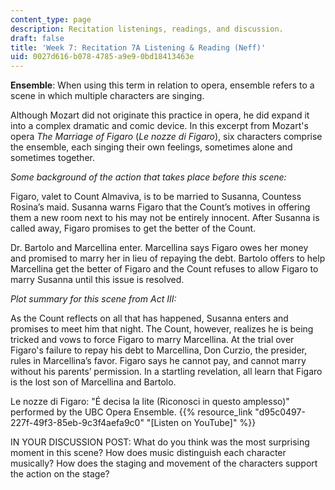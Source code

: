 ```yaml
---
content_type: page
description: Recitation listenings, readings, and discussion.
draft: false
title: 'Week 7: Recitation 7A Listening & Reading (Neff)'
uid: 0027d616-b078-4785-a9e9-0bd18413463e
---
```

**Ensemble**: When using this term in relation to opera, ensemble refers to a scene in which multiple characters are singing.

Although Mozart did not originate this practice in opera, he did expand it into a complex dramatic and comic device. In this excerpt from Mozart's opera *The Marriage of Figaro* (*Le nozze di Figaro*), six characters comprise the ensemble, each singing their own feelings, sometimes alone and sometimes together. 

*Some background of the action that takes place before this scene:*

Figaro, valet to Count Almaviva, is to be married to Susanna, Countess Rosina’s maid. Susanna warns Figaro that the Count’s motives in offering them a new room next to his may not be entirely innocent. After Susanna is called away, Figaro promises to get the better of the Count.

Dr. Bartolo and Marcellina enter. Marcellina says Figaro owes her money and promised to marry her in lieu of repaying the debt. Bartolo offers to help Marcellina get the better of Figaro and the Count refuses to allow Figaro to marry Susanna until this issue is resolved.

*Plot summary for this scene from Act III:*

As the Count reflects on all that has happened, Susanna enters and promises to meet him that night. The Count, however, realizes he is being tricked and vows to force Figaro to marry Marcellina. At the trial over Figaro's failure to repay his debt to Marcellina, Don Curzio, the presider, rules in Marcellina’s favor. Figaro says he cannot pay, and cannot marry without his parents’ permission. In a startling revelation, all learn that Figaro is the lost son of Marcellina and Bartolo.

Le nozze di Figaro: "É decisa la lite (Riconosci in questo amplesso)" performed by the UBC Opera Ensemble. {{% resource_link "d95c0497-227f-49f3-85eb-9c3f4aefa9c0" "\[Listen on YouTube\]" %}} 

IN YOUR DISCUSSION POST: What do you think was the most surprising moment in this scene? How does music distinguish each character musically? How does the staging and movement of the characters support the action on the stage?